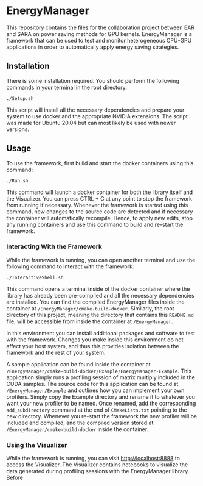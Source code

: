 # EnergyManager

This repository contains the files for the collaboration project between EAR and SARA on power saving methods for GPU
kernels. EnergyManager is a framework that can be used to test and monitor heterogeneous CPU-GPU applications in order
to automatically apply energy saving strategies.

## Installation

There is some installation required.
You should perform the following commands in your terminal in the root directory:

```shell script
./Setup.sh
```

This script will install all the necessary dependencies and prepare your system to use docker and the appropriate NVIDIA extensions.
The script was made for Ubuntu 20.04 but can most likely be used with newer versions.

## Usage

To use the framework, first build and start the docker containers using this command:

```shell script
./Run.sh
```

This command will launch a docker container for both the library itself and the Visualizer.
You can press CTRL + C at any point to stop the framework from running if necessary.
Whenever the framework is started using this command, new changes to the source code are detected and if necessary the container will automatically recompile.
Hence, to apply new edits, stop any running containers and use this command to build and re-start the framework.

### Interacting With the Framework

While the framework is running, you can open another terminal and use the following command to interact with the framework:

```shell script
./InteractiveShell.sh
```

This command opens a terminal inside of the docker container where the library has already been pre-compiled and all the necessary dependencies are installed.
You can find the compiled EnergyManager files inside the container at `/EnergyManager/cmake-build-docker`.
Similarly, the root directory of this project, meaning the directory that contains this `README.md` file, will be accessible from inside the container at `/EnergyManager`.

In this environment you can install additional packages and software to test with the framework.
Changes you make inside this environment do not affect your host system, and thus this provides isolation between the framework and the rest of your system.

A sample application can be found inside the container at `/EnergyManager/cmake-build-docker/Example/EnergyManager-Example`.
This application simply runs a profiling session of matrix multiply included in the CUDA samples.
The source code for this application can be found at `/EnergyManager/Example` and outlines how you can implement your own profilers.
Simply copy the Example directory and rename it to whatever you want your new profiler to be named.
Once renamed, add the corresponding `add_subdirectory` command at the end of `CMakeLists.txt` pointing to the new directory.
Whenever you re-start the framework the new profiler will be included and compiled, and the compiled version stored at `/EnergyManager/cmake-build-docker` inside the container.

### Using the Visualizer

While the framework is running, you can visit [http://localhost:8888](http://localhost:8888) to access the Visualizer.
The Visualizer contains notebooks to visualize the data generated during profiling sessions with the EnergyManager library.
Before 
